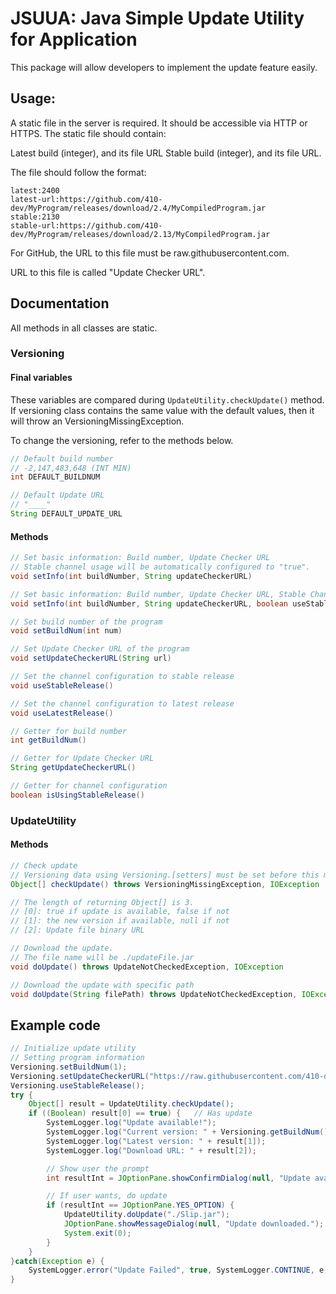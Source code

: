 # JSUUA: Java Simple Update Utility for Application

This package will allow developers to implement the update feature easily.

## Usage:

A static file in the server is required. It should be accessible via HTTP or HTTPS.
The static file should contain:

Latest build (integer), and its file URL
Stable build (integer), and its file URL.

The file should follow the format:
```
latest:2400
latest-url:https://github.com/410-dev/MyProgram/releases/download/2.4/MyCompiledProgram.jar
stable:2130
stable-url:https://github.com/410-dev/MyProgram/releases/download/2.13/MyCompiledProgram.jar
```

For GitHub, the URL to this file must be raw.githubusercontent.com.

URL to this file is called "Update Checker URL".



## Documentation

All methods in all classes are static.

### Versioning

#### Final variables

These variables are compared during `UpdateUtility.checkUpdate()` method. If versioning class contains the same value with the default values, then it will throw an VersioningMissingException.

To change the versioning, refer to the methods below.

```java
// Default build number
// -2,147,483,648 (INT MIN)
int DEFAULT_BUILDNUM 
```

```java
// Default Update URL
// "____"
String DEFAULT_UPDATE_URL
```



#### Methods

```java
// Set basic information: Build number, Update Checker URL
// Stable channel usage will be automatically configured to "true".
void setInfo(int buildNumber, String updateCheckerURL)
```

```java
// Set basic information: Build number, Update Checker URL, Stable Channel Usage Configuration
void setInfo(int buildNumber, String updateCheckerURL, boolean useStableChannel)
```

```java
// Set build number of the program
void setBuildNum(int num)
```

```java
// Set Update Checker URL of the program
void setUpdateCheckerURL(String url)
```

```java
// Set the channel configuration to stable release
void useStableRelease()
```

```java
// Set the channel configuration to latest release
void useLatestRelease()
```

```java
// Getter for build number
int getBuildNum()
```

```java
// Getter for Update Checker URL
String getUpdateCheckerURL()
```

```java
// Getter for channel configuration
boolean isUsingStableRelease()
```



### UpdateUtility

#### Methods

```java
// Check update
// Versioning data using Versioning.[setters] must be set before this method is called
Object[] checkUpdate() throws VersioningMissingException, IOException

// The length of returning Object[] is 3.
// [0]: true if update is available, false if not
// [1]: the new version if available, null if not
// [2]: Update file binary URL
```

```java
// Download the update.
// The file name will be ./updateFile.jar
void doUpdate() throws UpdateNotCheckedException, IOException
```

```java
// Download the update with specific path
void doUpdate(String filePath) throws UpdateNotCheckedException, IOException
```



## Example code

```java
// Initialize update utility
// Setting program information
Versioning.setBuildNum(1);
Versioning.setUpdateCheckerURL("https://raw.githubusercontent.com/410-dev/MyProgram/main/updateinf");
Versioning.useStableRelease();
try {
    Object[] result = UpdateUtility.checkUpdate();
    if ((Boolean) result[0] == true) {   // Has update
        SystemLogger.log("Update available!");
        SystemLogger.log("Current version: " + Versioning.getBuildNum());
        SystemLogger.log("Latest version: " + result[1]);
        SystemLogger.log("Download URL: " + result[2]);

        // Show user the prompt
        int resultInt = JOptionPane.showConfirmDialog(null, "Update available!\nCurrent build: " + Versioning.getBuildNum() + "\nLatest build: " + result[1] + "\nDownload URL: " + result[2] + "\n\nUpdate now?", "Update available", JOptionPane.YES_NO_OPTION);

        // If user wants, do update
        if (resultInt == JOptionPane.YES_OPTION) {
            UpdateUtility.doUpdate("./Slip.jar");
            JOptionPane.showMessageDialog(null, "Update downloaded.");
            System.exit(0);
        }
    }
}catch(Exception e) {
    SystemLogger.error("Update Failed", true, SystemLogger.CONTINUE, e);
}

```

